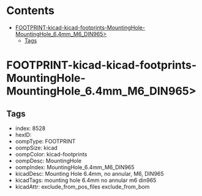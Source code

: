 



Contents
========

* [FOOTPRINT-kicad-kicad-footprints-MountingHole-MountingHole_6.4mm_M6_DIN965>](#footprint-kicad-kicad-footprints-mountinghole-mountinghole_64mm_m6_din965)
	* [Tags](#tags)

# FOOTPRINT-kicad-kicad-footprints-MountingHole-MountingHole_6.4mm_M6_DIN965>

## Tags

- index: 8528
- hexID: 
- oompType: FOOTPRINT
- oompSize: kicad
- oompColor: kicad-footprints
- oompDesc: MountingHole
- oompIndex: MountingHole_6.4mm_M6_DIN965
- kicadDesc: Mounting Hole 6.4mm, no annular, M6, DIN965
- kicadTags: mounting hole 6.4mm no annular m6 din965
- kicadAttr: exclude_from_pos_files exclude_from_bom
